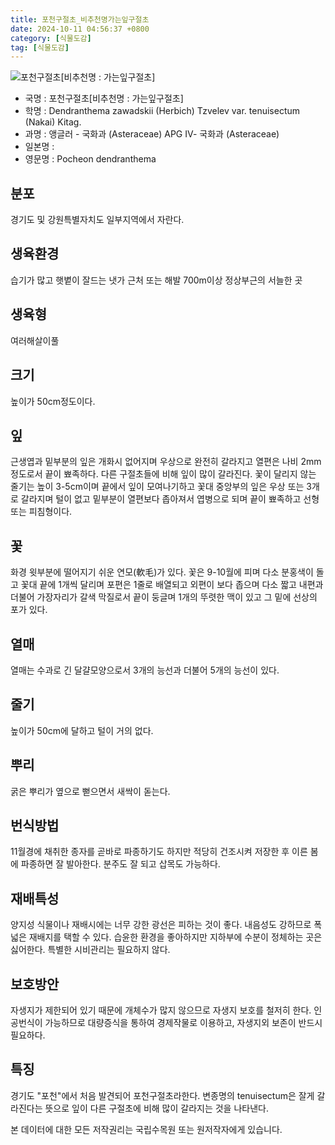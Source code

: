 ```yaml
---
title: 포천구절초_비추천명가는잎구절초
date: 2024-10-11 04:56:37 +0800
category: [식물도감]
tag: [식물도감]
---
```




![포천구절초[비추천명 : 가는잎구절초]](/fileUpload/plants/basic/Compositae/Dendranthema/10468/10468_1_th2.JPG)
- 국명 : 포천구절초[비추천명 : 가는잎구절초]
- 학명 : Dendranthema zawadskii (Herbich) Tzvelev var. tenuisectum (Nakai) Kitag.
- 과명 : 앵글러 - 국화과 (Asteraceae) APG Ⅳ- 국화과 (Asteraceae)
- 일본명 : 
- 영문명 : Pocheon dendranthema


## 분포
경기도 및 강원특별자치도 일부지역에서 자란다.
## 생육환경
습기가 많고 햇볕이 잘드는 냇가 근처 또는 해발 700m이상 정상부근의 서늘한 곳
## 생육형
여러해살이풀
## 크기
높이가 50cm정도이다.
## 잎
근생엽과 밑부분의 잎은 개화시 없어지며 우상으로 완전히 갈라지고 열편은 나비 2mm정도로서 끝이 뾰족하다. 다른 구절초들에 비해 잎이 많이 갈라진다. 꽃이 달리지 않는 줄기는 높이 3-5cm이며 끝에서 잎이 모여나기하고 꽃대 중앙부의 잎은 우상 또는 3개로 갈라지며 털이 없고 밑부분이 열편보다 좁아져서 엽병으로 되며 끝이 뾰족하고 선형 또는 피침형이다.
## 꽃
화경 윗부분에 떨어지기 쉬운 연모(軟毛)가 있다. 꽃은 9-10월에 피며 다소 분홍색이 돌고 꽃대 끝에 1개씩 달리며 포편은 1줄로 배열되고 외편이 보다 좁으며 다소 짧고 내편과 더불어 가장자리가 갈색 막질로서 끝이 둥글며 1개의 뚜렷한 맥이 있고 그 밑에 선상의 포가 있다.
## 열매
열매는 수과로 긴 달걀모양으로서 3개의 능선과 더불어 5개의 능선이 있다.
## 줄기
높이가 50cm에 달하고 털이 거의 없다.
## 뿌리
굵은 뿌리가 옆으로 뻗으면서 새싹이 돋는다.
## 번식방법
11월경에 채취한 종자를 곧바로 파종하기도 하지만 적당히 건조시켜 저장한 후 이른 봄에 파종하면 잘 발아한다. 분주도 잘 되고 삽목도 가능하다.
## 재배특성
양지성 식물이나 재배시에는 너무 강한 광선은 피하는 것이 좋다. 내음성도 강하므로 폭넓은 재배지를 택할 수 있다. 습윤한 환경을 좋아하지만 지하부에 수분이 정체하는 곳은 싫어한다. 특별한 시비관리는 필요하지 않다.
## 보호방안
자생지가 제한되어 있기 때문에 개체수가 많지 않으므로 자생지 보호를 철저히 한다. 인공번식이 가능하므로 대량증식을 통하여 경제작물로 이용하고, 자생지외 보존이 반드시 필요하다.
## 특징
경기도 "포천"에서 처음 발견되어 포천구절초라한다. 변종명의 tenuisectum은 잘게 갈라진다는 뜻으로 잎이 다른 구절초에 비해 많이 갈라지는 것을 나타낸다.






본 데이터에 대한 모든 저작권리는 국립수목원 또는 원저작자에게 있습니다.
